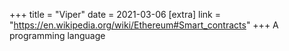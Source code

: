 +++
title = "Viper"
date = 2021-03-06
[extra]
link = "https://en.wikipedia.org/wiki/Ethereum#Smart_contracts"
+++
A programming language

